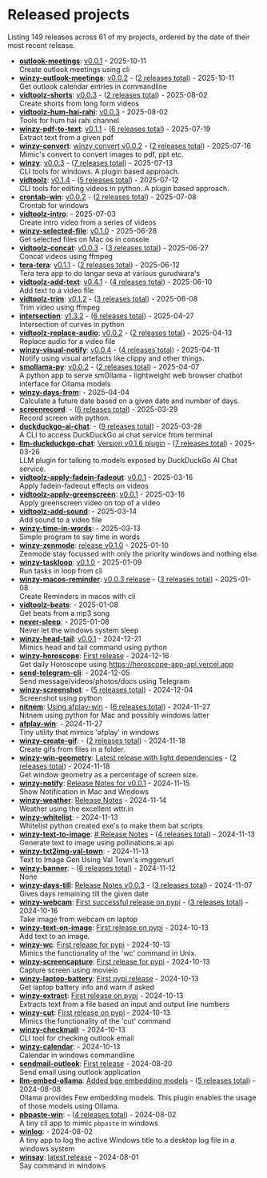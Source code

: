 # Released projects

Listing <!-- releases_count starts -->149<!-- releases_count ends --> releases across <!-- project_count starts -->61<!-- project_count ends --> of my projects, ordered by the date of their most recent release.

<!-- recent_releases starts -->
* **[outlook-meetings](https://github.com/sukhbinder/outlook-meetings)**: [v0.0.1](https://github.com/sukhbinder/outlook-meetings/releases/tag/v0.0.1) - 2025-10-11
<br />Create outlook meetings using cli
* **[winzy-outlook-meetings](https://github.com/sukhbinder/winzy-outlook-meetings)**: [v0.0.2](https://github.com/sukhbinder/winzy-outlook-meetings/releases/tag/v0.0.2) - ([2 releases total](https://github.com/sukhbinder/winzy-outlook-meetings/releases)) - 2025-10-11
<br />Get outlook calendar entries in commandline
* **[vidtoolz-shorts](https://github.com/sukhbinder/vidtoolz-shorts)**: [v0.0.3](https://github.com/sukhbinder/vidtoolz-shorts/releases/tag/v0.0.3) - ([2 releases total](https://github.com/sukhbinder/vidtoolz-shorts/releases)) - 2025-08-02
<br />Create shorts from long form videos
* **[vidtoolz-hum-hai-rahi](https://github.com/sukhbinder/vidtoolz-hum-hai-rahi)**: [v0.0.3](https://github.com/sukhbinder/vidtoolz-hum-hai-rahi/releases/tag/v0.0.3) - 2025-08-02
<br />Tools for hum hai rahi channel
* **[winzy-pdf-to-text](https://github.com/sukhbinder/winzy-pdf-to-text)**: [v0.1.1](https://github.com/sukhbinder/winzy-pdf-to-text/releases/tag/v0.1.1) - ([6 releases total](https://github.com/sukhbinder/winzy-pdf-to-text/releases)) - 2025-07-19
<br />Extract text from a given pdf
* **[winzy-convert](https://github.com/sukhbinder/winzy-convert)**: [winzy convert v0.0.2](https://github.com/sukhbinder/winzy-convert/releases/tag/v0.0.2) - ([2 releases total](https://github.com/sukhbinder/winzy-convert/releases)) - 2025-07-16
<br />Mimic's convert to convert images to pdf, ppt etc.
* **[winzy](https://github.com/sukhbinder/winzy)**: [v0.0.3](https://github.com/sukhbinder/winzy/releases/tag/v0.0.3) - ([7 releases total](https://github.com/sukhbinder/winzy/releases)) - 2025-07-13
<br />CLI tools for windows. A plugin based approach.
* **[vidtoolz](https://github.com/sukhbinder/vidtoolz)**: [v0.1.4](https://github.com/sukhbinder/vidtoolz/releases/tag/v0.1.4) - ([5 releases total](https://github.com/sukhbinder/vidtoolz/releases)) - 2025-07-12
<br />CLI tools for editing videos in python. A plugin based approach.
* **[crontab-win](https://github.com/sukhbinder/crontab-win)**: [v0.0.2](https://github.com/sukhbinder/crontab-win/releases/tag/v0.0.2) - ([2 releases total](https://github.com/sukhbinder/crontab-win/releases)) - 2025-07-08
<br />Crontab for windows
* **[vidtoolz-intro](https://github.com/sukhbinder/vidtoolz-intro)**: [](https://github.com/sukhbinder/vidtoolz-intro/releases/tag/v0.1.1) - 2025-07-03
<br />Create intro video from a series of videos
* **[winzy-selected-file](https://github.com/sukhbinder/winzy-selected-file)**: [v0.1.0](https://github.com/sukhbinder/winzy-selected-file/releases/tag/v0.1.0) - 2025-06-28
<br />Get selected files on Mac os in console
* **[vidtoolz-concat](https://github.com/sukhbinder/vidtoolz-concat)**: [v0.0.3](https://github.com/sukhbinder/vidtoolz-concat/releases/tag/v0.0.3a) - ([3 releases total](https://github.com/sukhbinder/vidtoolz-concat/releases)) - 2025-06-27
<br />Concat videos using ffmpeg 
* **[tera-tera](https://github.com/sukhbinder/tera-tera)**: [v0.1.1](https://github.com/sukhbinder/tera-tera/releases/tag/v0.1.1a) - ([2 releases total](https://github.com/sukhbinder/tera-tera/releases)) - 2025-06-12
<br />Tera tera app to do langar seva at various gurudwara's
* **[vidtoolz-add-text](https://github.com/sukhbinder/vidtoolz-add-text)**: [v0.4.1](https://github.com/sukhbinder/vidtoolz-add-text/releases/tag/v0.4.1) - ([4 releases total](https://github.com/sukhbinder/vidtoolz-add-text/releases)) - 2025-06-10
<br />Add text to a video file
* **[vidtoolz-trim](https://github.com/sukhbinder/vidtoolz-trim)**: [v0.1.2](https://github.com/sukhbinder/vidtoolz-trim/releases/tag/v0.1.2) - ([3 releases total](https://github.com/sukhbinder/vidtoolz-trim/releases)) - 2025-06-08
<br />Trim video using ffmpeg
* **[intersection](https://github.com/sukhbinder/intersection)**: [v1.3.2](https://github.com/sukhbinder/intersection/releases/tag/v1.3.3) - ([6 releases total](https://github.com/sukhbinder/intersection/releases)) - 2025-04-27
<br />Intersection of curves in python
* **[vidtoolz-replace-audio](https://github.com/sukhbinder/vidtoolz-replace-audio)**: [v0.0.2](https://github.com/sukhbinder/vidtoolz-replace-audio/releases/tag/v0.0.2) - ([2 releases total](https://github.com/sukhbinder/vidtoolz-replace-audio/releases)) - 2025-04-13
<br />Replace audio for a video file
* **[winzy-visual-notify](https://github.com/sukhbinder/winzy-visual-notify)**: [v0.0.4](https://github.com/sukhbinder/winzy-visual-notify/releases/tag/v0.0.4) - ([4 releases total](https://github.com/sukhbinder/winzy-visual-notify/releases)) - 2025-04-11
<br />Notify using visual artefacts like clippy and other things.
* **[smollama-py](https://github.com/sukhbinder/smollama-py)**: [v0.0.2](https://github.com/sukhbinder/smollama-py/releases/tag/v0.0.2) - ([2 releases total](https://github.com/sukhbinder/smollama-py/releases)) - 2025-04-07
<br />A python app to serve smOllama - lightweight web browser chatbot interface for Ollama models
* **[winzy-days-from](https://github.com/sukhbinder/winzy-days-from)**: [](https://github.com/sukhbinder/winzy-days-from/releases/tag/v0.0.1) - 2025-04-04
<br />Calculate a future date based on a given date and number of days.
* **[screenrecord](https://github.com/sukhbinder/screenrecord)**: [](https://github.com/sukhbinder/screenrecord/releases/tag/v1.1.3a) - ([6 releases total](https://github.com/sukhbinder/screenrecord/releases)) - 2025-03-29
<br />Record screen with python.
* **[duckduckgo-ai-chat](https://github.com/sukhbinder/duckduckgo-ai-chat)**: [](https://github.com/sukhbinder/duckduckgo-ai-chat/releases/tag/v0.0.8a) - ([9 releases total](https://github.com/sukhbinder/duckduckgo-ai-chat/releases)) - 2025-03-28
<br />A CLI to access DuckDuckGo ai chat service from terminal
* **[llm-duckduckgo-chat](https://github.com/sukhbinder/llm-duckduckgo-chat)**: [Version v0.1.6  plugin](https://github.com/sukhbinder/llm-duckduckgo-chat/releases/tag/v0.1.6) - ([7 releases total](https://github.com/sukhbinder/llm-duckduckgo-chat/releases)) - 2025-03-26
<br />LLM plugin for talking to models exposed by DuckDuckGo AI Chat service.
* **[vidtoolz-apply-fadein-fadeout](https://github.com/sukhbinder/vidtoolz-apply-fadein-fadeout)**: [v0.0.1](https://github.com/sukhbinder/vidtoolz-apply-fadein-fadeout/releases/tag/v0.0.1) - 2025-03-16
<br />Apply fadein-fadeout effects on videos
* **[vidtoolz-apply-greenscreen](https://github.com/sukhbinder/vidtoolz-apply-greenscreen)**: [v0.0.1](https://github.com/sukhbinder/vidtoolz-apply-greenscreen/releases/tag/v0.0.1) - 2025-03-16
<br />Apply greenscreen video on top of a video
* **[vidtoolz-add-sound](https://github.com/sukhbinder/vidtoolz-add-sound)**: [](https://github.com/sukhbinder/vidtoolz-add-sound/releases/tag/v0.0.1) - 2025-03-14
<br />Add sound to a video file
* **[winzy-time-in-words](https://github.com/sukhbinder/winzy-time-in-words)**: [](https://github.com/sukhbinder/winzy-time-in-words/releases/tag/v0.0.1) - 2025-03-13
<br />Simple program to say time in words
* **[winzy-zenmode](https://github.com/sukhbinder/winzy-zenmode)**: [release v0.1.0](https://github.com/sukhbinder/winzy-zenmode/releases/tag/v0.1.0) - 2025-01-10
<br />Zenmode stay focussed with only the priority windows and nothing else.
* **[winzy-taskloop](https://github.com/sukhbinder/winzy-taskloop)**: [v0.1.0](https://github.com/sukhbinder/winzy-taskloop/releases/tag/v0.1.0) - 2025-01-09
<br />Run tasks in loop from cli
* **[winzy-macos-reminder](https://github.com/sukhbinder/winzy-macos-reminder)**: [v0.0.3 release](https://github.com/sukhbinder/winzy-macos-reminder/releases/tag/v0.0.3) - ([3 releases total](https://github.com/sukhbinder/winzy-macos-reminder/releases)) - 2025-01-08
<br />Create Reminders in macos with cli
* **[vidtoolz-beats](https://github.com/sukhbinder/vidtoolz-beats)**: [](https://github.com/sukhbinder/vidtoolz-beats/releases/tag/v0.0.1) - 2025-01-08
<br />Get beats from a mp3 song
* **[never-sleep](https://github.com/sukhbinder/never-sleep)**: [](https://github.com/sukhbinder/never-sleep/releases/tag/v0.0.1) - 2025-01-08
<br />Never let the windows system sleep
* **[winzy-head-tail](https://github.com/sukhbinder/winzy-head-tail)**: [v0.0.1](https://github.com/sukhbinder/winzy-head-tail/releases/tag/v0.0.1) - 2024-12-21
<br />Mimics head and tail command using python
* **[winzy-horoscope](https://github.com/sukhbinder/winzy-horoscope)**: [First release](https://github.com/sukhbinder/winzy-horoscope/releases/tag/v0.0.1) - 2024-12-16
<br />Get daily Horoscope using https://horoscope-app-api.vercel.app
* **[send-telegram-cli](https://github.com/sukhbinder/send-telegram-cli)**: [](https://github.com/sukhbinder/send-telegram-cli/releases/tag/v0.0.1) - 2024-12-05
<br />Send message/videos/photos/docs using Telegram
* **[winzy-screenshot](https://github.com/sukhbinder/winzy-screenshot)**: [](https://github.com/sukhbinder/winzy-screenshot/releases/tag/v0.0.4) - ([5 releases total](https://github.com/sukhbinder/winzy-screenshot/releases)) - 2024-12-04
<br />Screenshot using python
* **[nitnem](https://github.com/sukhbinder/nitnem)**: [Using afplay-win](https://github.com/sukhbinder/nitnem/releases/tag/v0.3.3a) - ([6 releases total](https://github.com/sukhbinder/nitnem/releases)) - 2024-11-27
<br />Nitnem using python for Mac and possibly windows latter
* **[afplay-win](https://github.com/sukhbinder/afplay-win)**: [](https://github.com/sukhbinder/afplay-win/releases/tag/v0.01) - 2024-11-27
<br />Tiny utility that mimics 'afplay' in windows
* **[winzy-create-gif](https://github.com/sukhbinder/winzy-create-gif)**: [](https://github.com/sukhbinder/winzy-create-gif/releases/tag/v0.0.1a) - ([2 releases total](https://github.com/sukhbinder/winzy-create-gif/releases)) - 2024-11-18
<br />Create gifs from files in a folder.
* **[winzy-win-geometry](https://github.com/sukhbinder/winzy-win-geometry)**: [Latest release with light dependencies](https://github.com/sukhbinder/winzy-win-geometry/releases/tag/v0.0.2) - ([2 releases total](https://github.com/sukhbinder/winzy-win-geometry/releases)) - 2024-11-18
<br />Get window geometry as a percentage of screen size.
* **[winzy-notify](https://github.com/sukhbinder/winzy-notify)**: [Release Notes for  v0.0.1](https://github.com/sukhbinder/winzy-notify/releases/tag/v0.0.1) - 2024-11-15
<br />Show Notification in Mac and Windows
* **[winzy-weather](https://github.com/sukhbinder/winzy-weather)**: [Release Notes](https://github.com/sukhbinder/winzy-weather/releases/tag/v0.0.1) - 2024-11-14
<br />Weather using the excellent wttr.in
* **[winzy-whitelist](https://github.com/sukhbinder/winzy-whitelist)**: [](https://github.com/sukhbinder/winzy-whitelist/releases/tag/v0.0.1) - 2024-11-13
<br />Whitelist python created exe's to make them bat scripts
* **[winzy-text-to-image](https://github.com/sukhbinder/winzy-text-to-image)**: [# Release Notes](https://github.com/sukhbinder/winzy-text-to-image/releases/tag/v0.4) - ([4 releases total](https://github.com/sukhbinder/winzy-text-to-image/releases)) - 2024-11-13
<br />Generate text to image using pollinations.ai api
* **[winzy-txt2img-val-town](https://github.com/sukhbinder/winzy-txt2img-val-town)**: [](https://github.com/sukhbinder/winzy-txt2img-val-town/releases/tag/v0.0.1) - 2024-11-13
<br />Text to Image Gen Using Val Town's imggenurl
* **[winzy-banner](https://github.com/sukhbinder/winzy-banner)**: [](https://github.com/sukhbinder/winzy-banner/releases/tag/v0.1.5) - ([6 releases total](https://github.com/sukhbinder/winzy-banner/releases)) - 2024-11-12
<br />None
* **[winzy-days-till](https://github.com/sukhbinder/winzy-days-till)**: [Release Notes v0.0.3](https://github.com/sukhbinder/winzy-days-till/releases/tag/v0.0.3) - ([3 releases total](https://github.com/sukhbinder/winzy-days-till/releases)) - 2024-11-07
<br />Gives days remaining till the given date
* **[winzy-webcam](https://github.com/sukhbinder/winzy-webcam)**: [First successful release on pypi](https://github.com/sukhbinder/winzy-webcam/releases/tag/v0.1.3) - ([3 releases total](https://github.com/sukhbinder/winzy-webcam/releases)) - 2024-10-16
<br />Take image from webcam on laptop
* **[winzy-text-on-image](https://github.com/sukhbinder/winzy-text-on-image)**: [First release on pypi](https://github.com/sukhbinder/winzy-text-on-image/releases/tag/v0.0.1) - 2024-10-13
<br />Add text to an image.
* **[winzy-wc](https://github.com/sukhbinder/winzy-wc)**: [First release for pypi](https://github.com/sukhbinder/winzy-wc/releases/tag/v0.0.1) - 2024-10-13
<br />Mimics the functionality of the 'wc' command in Unix.
* **[winzy-screencapture](https://github.com/sukhbinder/winzy-screencapture)**: [First release for pypi](https://github.com/sukhbinder/winzy-screencapture/releases/tag/v0.0.1) - 2024-10-13
<br />Capture screen using movieio
* **[winzy-laptop-battery](https://github.com/sukhbinder/winzy-laptop-battery)**: [First pypi release](https://github.com/sukhbinder/winzy-laptop-battery/releases/tag/v.0.0.1) - 2024-10-13
<br />Get laptop battery info and warn if asked
* **[winzy-extract](https://github.com/sukhbinder/winzy-extract)**: [First release on pypi](https://github.com/sukhbinder/winzy-extract/releases/tag/v.0.0.1) - 2024-10-13
<br />Extracts text from a file based on input and output line numbers
* **[winzy-cut](https://github.com/sukhbinder/winzy-cut)**: [First release on pypi](https://github.com/sukhbinder/winzy-cut/releases/tag/v0.0.1) - 2024-10-13
<br />Mimics the functionality of the 'cut' command
* **[winzy-checkmail](https://github.com/sukhbinder/winzy-checkmail)**: [](https://github.com/sukhbinder/winzy-checkmail/releases/tag/v0.1) - 2024-10-13
<br />CLI tool for checking outlook email
* **[winzy-calendar](https://github.com/sukhbinder/winzy-calendar)**: [](https://github.com/sukhbinder/winzy-calendar/releases/tag/v0.1) - 2024-10-13
<br />Calendar in windows commandline
* **[sendmail-outlook](https://github.com/sukhbinder/sendmail-outlook)**: [First release](https://github.com/sukhbinder/sendmail-outlook/releases/tag/v0.0.1) - 2024-08-20
<br />Send email using outlook application 
* **[llm-embed-ollama](https://github.com/sukhbinder/llm-embed-ollama)**: [Added bge embedding models](https://github.com/sukhbinder/llm-embed-ollama/releases/tag/v0.1.2) - ([5 releases total](https://github.com/sukhbinder/llm-embed-ollama/releases)) - 2024-08-08
<br />Ollama provides Few embedding models. This plugin enables the usage of those models using Ollama.
* **[pbpaste-win](https://github.com/sukhbinder/pbpaste-win)**: [](https://github.com/sukhbinder/pbpaste-win/releases/tag/v0.1.2) - ([4 releases total](https://github.com/sukhbinder/pbpaste-win/releases)) - 2024-08-02
<br />A tiny cli app to mimic `pbpaste` in windows 
* **[winlog](https://github.com/sukhbinder/winlog)**: [](https://github.com/sukhbinder/winlog/releases/tag/v0.0.1) - 2024-08-02
<br />A tiny app to log the active Windows title to a desktop log file in a windows system
* **[winsay](https://github.com/sukhbinder/winsay)**: [latest release](https://github.com/sukhbinder/winsay/releases/tag/v1.1.1) - 2024-08-01
<br />Say command in windows
<!-- recent_releases ends -->